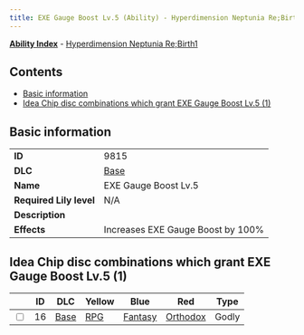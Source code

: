 ```yaml
---
title: EXE Gauge Boost Lv.5 (Ability) - Hyperdimension Neptunia Re;Birth1
---
```


[**Ability Index**](/neptunia/rb1/ability/index.html) - [Hyperdimension Neptunia Re;Birth1](/neptunia/rb1)

## Contents

- [Basic information](#basic-information)
- [Idea Chip disc combinations which grant EXE Gauge Boost Lv.5 (1)](#idea-chip-disc-combinations-which-grant-exe-gauge-boost-lv5-1)

## Basic information

|   |   |
| -- | -- |
| **ID** | 9815
**DLC** | [Base](/neptunia/rb1/dlc/1-base.html)
**Name** | EXE Gauge Boost Lv.5
**Required Lily level** | N/A
**Description** | 
**Effects** | Increases EXE Gauge Boost by 100% |


## Idea Chip disc combinations which grant EXE Gauge Boost Lv.5 (1)

|    | ID | DLC | Yellow | Blue | Red | Type |
| -- | -- | --- | ------ | ---- | --- | ---- |
| <input type="checkbox" id="rb1-item-1-16" class="trackbox" /> | 16 | [Base](/neptunia/rb1/dlc/1-base.html) | [RPG](/neptunia/rb1/item/1-5006-rpg.html) | [Fantasy](/neptunia/rb1/item/1-5098-fantasy.html) | [Orthodox](/neptunia/rb1/item/1-5178-orthodox.html) | Godly |
